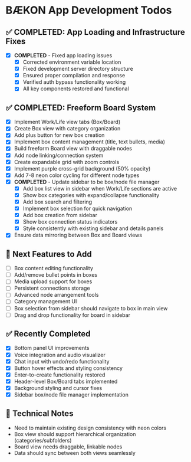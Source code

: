 # BÆKON App Development Todos

## ✅ COMPLETED: App Loading and Infrastructure Fixes
- [x] **COMPLETED** - Fixed app loading issues
  - [x] Corrected environment variable location
  - [x] Fixed development server directory structure
  - [x] Ensured proper compilation and response
  - [x] Verified auth bypass functionality working
  - [x] All key components restored and functional

## ✅ COMPLETED: Freeform Board System
- [x] Implement Work/Life view tabs (Box/Board)
- [x] Create Box view with category organization
- [x] Add plus button for new box creation
- [x] Implement box content management (title, text bullets, media)
- [x] Build freeform Board view with draggable nodes
- [x] Add node linking/connection system
- [x] Create expandable grid with zoom controls
- [x] Implement purple cross-grid background (50% opacity)
- [x] Add 7-8 neon color cycling for different node types
- [x] **COMPLETED** - Update sidebar to be box/node file manager
  - [x] Add box list view in sidebar when Work/Life sections are active
  - [x] Show box categories with expand/collapse functionality
  - [x] Add box search and filtering
  - [x] Implement box selection for quick navigation
  - [x] Add box creation from sidebar
  - [x] Show box connection status indicators
  - [x] Style consistently with existing sidebar and details panels
- [x] Ensure data mirroring between Box and Board views

## 🎯 Next Features to Add
- [ ] Box content editing functionality
- [ ] Add/remove bullet points in boxes
- [ ] Media upload support for boxes
- [ ] Persistent connections storage
- [ ] Advanced node arrangement tools
- [ ] Category management UI
- [ ] Box selection from sidebar should navigate to box in main view
- [ ] Drag and drop functionality for board in sidebar

## ✅ Recently Completed
- [x] Bottom panel UI improvements
- [x] Voice integration and audio visualizer
- [x] Chat input with undo/redo functionality
- [x] Button hover effects and styling consistency
- [x] Enter-to-create functionality restored
- [x] Header-level Box/Board tabs implemented
- [x] Background styling and cursor fixes
- [x] Sidebar box/node file manager implementation

## 📝 Technical Notes
- Need to maintain existing design consistency with neon colors
- Box view should support hierarchical organization (categories/subfolders)
- Board view needs draggable, linkable nodes
- Data should sync between both views seamlessly
